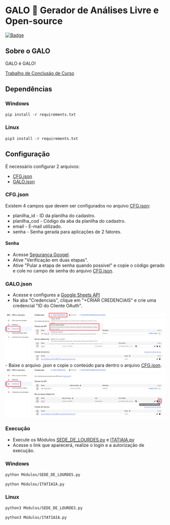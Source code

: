 # GALO 🐔 Gerador de Análises Livre e Open-source

<a href="LICENSE">![Badge](https://img.shields.io/badge/license-AÇAÍWARE-purple?style=for-the-badge)</a>

## Sobre o GALO

GALO é GALO!

<a href="./BDD/CFG.json">Trabalho de Conclusão de Curso</a>

## Dependências

### Windows
```
pip install -r requirements.txt
```

### Linux
```
pip3 install -r requirements.txt
```

## Configuração

É necessário configurar 2 arquivos:
- <a href="./BDD/CFG.json">CFG.json</a>
- <a href="./BDD/GALO.json">GALO.json</a>

### CFG.json

Existem 4 campos que devem ser configurados no arquivo <a href="./BDD/CFG.json">CFG.json</a>:
- planilha_id - ID da planilha do cadastro.
- planilha_cod - Código da aba da planilha do cadastro.
- email - E-mail utilizado.
- senha - Senha gerada para aplicações de 2 fatores.

#### Senha
- Acesse <a href="https://myaccount.google.com/security">Segurança Googel</a>.
- Ative "Verificação em duas etapas".
- Ative "Pular a etapa de senha quando possível" e copie o código gerado e cole no campo de senha do arquivo <a href="./BDD/CFG.json">CFG.json</a>.


### GALO.json

- Acesse e configures a <a href="https://console.cloud.google.com/apis/library/sheets.googleapis.com">Google Sheets API</a>
- Na aba "Credenciais", clique em "+CRIAR CREDENCIAIS" e crie uma credencial "ID do Cliente OAuth".
<img src="./Imagens/OAuthA.png">
- Baixe o arquivo .json e copie o conteúdo para dentro o arquivo <a href="./BDD/CFG.json">CFG.json</a>.
<img src="./Imagens/OAuthB.png">

### Execução

- Execute os Módulos <a href="./Módulos/SEDE_DE_LOURDES.py">SEDE_DE_LOURDES.py</a> e <a href="./Módulos/ITATIAIA.py">ITATIAIA.py</a>
- Acesse o link que aparecerá, realize o login e a autorização de execução.

### Windows
```
python Módulos/SEDE_DE_LOURDES.py
```
```
python Módulos/ITATIAIA.py
```

### Linux
```
python3 Módulos/SEDE_DE_LOURDES.py
```
```
python3 Módulos/ITATIAIA.py
```